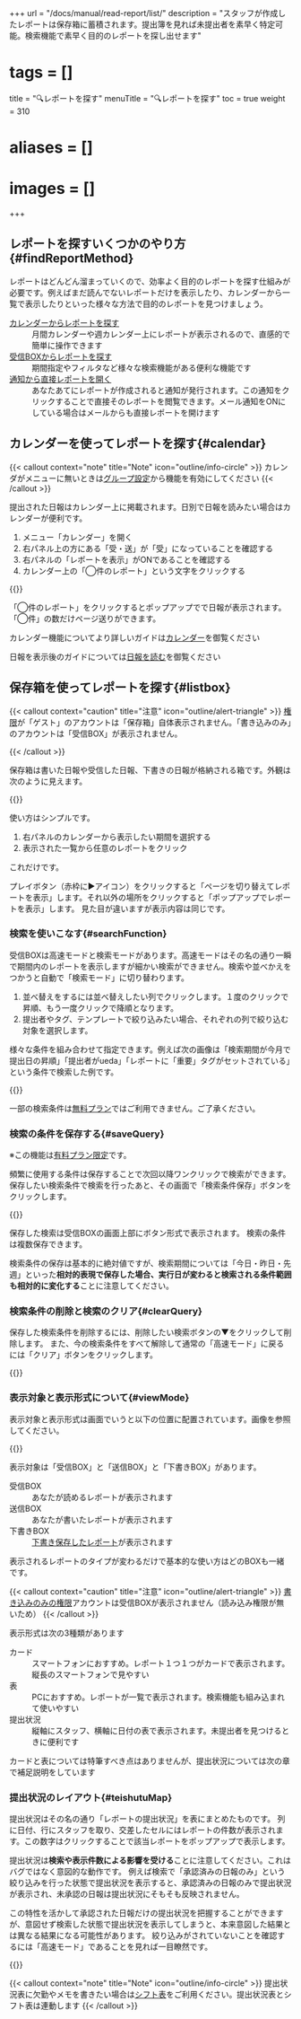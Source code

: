 +++
url = "/docs/manual/read-report/list/"
description = "スタッフが作成したレポートは保存箱に蓄積されます。提出簿を見れば未提出者を素早く特定可能。検索機能で素早く目的のレポートを探し出せます"
# tags = []
title = "🔍レポートを探す"
menuTitle = "🔍レポートを探す"
toc = true
weight = 310
# aliases = []
# images = []
+++

## レポートを探すいくつかのやり方{#findReportMethod}

レポートはどんどん溜まっていくので、効率よく目的のレポートを探す仕組みが必要です。例えばまだ読んでないレポートだけを表示したり、カレンダーから一覧で表示したりといった様々な方法で目的のレポートを見つけましょう。

<dl class="basic">
<dt><a href="#calendar">カレンダーからレポートを探す</a></dt>
<dd>月間カレンダーや週カレンダー上にレポートが表示されるので、直感的で簡単に操作できます</dd>
<dt><a href="#listbox">受信BOXからレポートを探す</a></dt>
<dd>期間指定やフィルタなど様々な検索機能がある便利な機能です</dd>
<dt><a href="/docs/manual/utils/notice/">通知から直接レポートを開く</a></dt>
<dd>あなたあてにレポートが作成されると通知が発行されます。この通知をクリックすることで直接そのレポートを閲覧できます。メール通知をONにしている場合はメールからも直接レポートを開けます</dd>
</dl>

## カレンダーを使ってレポートを探す{#calendar}

{{< callout context="note" title="Note" icon="outline/info-circle" >}}
カレンダがメニューに無いときは[グループ設定](/docs/manual/initial-setting/setting-group/#optionalFunction)から機能を有効にしてください
{{< /callout >}}

提出された日報はカレンダー上に掲載されます。日別で日報を読みたい場合はカレンダーが便利です。

1. メニュー「カレンダー」を開く
2. 右パネル上の方にある「受・送」が「受」になっていることを確認する
3. 右パネルの「レポートを表示」がONであることを確認する
4. カレンダー上の「◯件のレポート」という文字をクリックする

{{<icatch filename="read-report-calendar" msg="カレンダー画面です。レポートや予定が１枚のカレンダー上にまとめて表示されます">}}

「◯件のレポート」をクリックするとポップアップでで日報が表示されます。「◯件」の数だけページ送りができます。

カレンダー機能についてより詳しいガイドは[カレンダー](/docs/manual/calendar/_about/)を御覧ください

日報を表示後のガイドについては[日報を読む](/docs/manual/read-report/state/)を御覧ください

## 保存箱を使ってレポートを探す{#listbox}

{{< callout context="caution" title="注意" icon="outline/alert-triangle" >}}
[権限](/docs/manual/initial-setting/staff/rank/)が「ゲスト」のアカウントは「保存箱」自体表示されません。「書き込みのみ」のアカウントは「受信BOX」が表示されません。

{{< /callout >}}

保存箱は書いた日報や受信した日報、下書きの日報が格納される箱です。外観は次のように見えます。

{{<icatch filename="report-box1" msg="提出されたレポートは保存箱からアクセスできます。権限によっては保存箱にアクセスできないので注意">}}

使い方はシンプルです。

1. 右パネルのカレンダーから表示したい期間を選択する
2. 表示された一覧から任意のレポートをクリック

これだけです。

プレイボタン（赤枠に▶アイコン）をクリックすると「ページを切り替えてレポートを表示」します。それ以外の場所をクリックすると「ポップアップでレポートを表示」します。
見た目が違いますが表示内容は同じです。

### 検索を使いこなす{#searchFunction}

受信BOXは高速モードと検索モードがあります。高速モードはその名の通り一瞬で期間内のレポートを表示しますが細かい検索ができません。検索や並べかえをつかうと自動で「検索モード」に切り替わります。

1. 並べ替えをするには並べ替えしたい列でクリックします。１度のクリックで昇順、もう一度クリックで降順となります。
1. 提出者やタグ、テンプレートで絞り込みたい場合、それぞれの列で絞り込む対象を選択します。

様々な条件を組み合わせて指定できます。例えば次の画像は「検索期間が今月で提出日の昇順」「提出者がueda」「レポートに「重要」タグがセットされている」という条件で検索した例です。

{{<icatch filename="search-report"  msg="タグや提出者など様々な方法でレポートを検索できます" alice="here">}}

一部の検索条件は[無料プラン](/docs/price/free/)ではご利用できません。ご了承ください。

### 検索の条件を保存する{#saveQuery}

※この機能は[有料プラン限定](/docs/price/_about/#fee)です。

頻繁に使用する条件は保存することで次回以降ワンクリックで検索ができます。
保存したい検索条件で検索を行ったあと、その画面で「検索条件保存」ボタンをクリックします。

{{<icatch filename="save-query" msg="よく使う検索は保存すれば次回以降はワンクリックで検索できるよっ" alice="ok">}}

保存した検索は受信BOXの画面上部にボタン形式で表示されます。
検索の条件は複数保存できます。

検索条件の保存は基本的に絶対値ですが、検索期間については「今日・昨日・先週」といった**相対的表現で保存した場合、実行日が変わると検索される条件範囲も相対的に変化する**ことに注意してください。

### 検索条件の削除と検索のクリア{#clearQuery}

保存した検索条件を削除するには、削除したい検索ボタンの▼をクリックして削除します。
また、今の検索条件をすべて解除して通常の「高速モード」に戻るには「クリア」ボタンをクリックします。

{{<icatch filename="clear-query"  msg="不要になった保存検索は削除しましょう" >}}

### 表示対象と表示形式について{#viewMode}

表示対象と表示形式は画面でいうと以下の位置に配置されています。画像を参照してください。

{{<icatch filename="view-mode"  msg="スマホだと「カード」、PCだと「表」が見やすいかな？使いやすいのを選んでね" alice="please">}}

表示対象は「受信BOX」と「送信BOX」と「下書きBOX」があります。

<dl class="basic">
<dt>受信BOX</dt>
<dd>あなたが読めるレポートが表示されます</dd>
<dt>送信BOX</dt>
<dd>あなたが書いたレポートが表示されます</dd>
<dt>下書きBOX</dt>
<dd><a href="/docs/manual/write-report/draft/">下書き保存したレポート</a>が表示されます</dd>
</dl>

表示されるレポートのタイプが変わるだけで基本的な使い方はどのBOXも一緒です。

{{< callout context="caution" title="注意" icon="outline/alert-triangle" >}}
[書き込みのみの権限](/docs/manual/initial-setting/staff/rank/#others)アカウントは受信BOXが表示されません（読み込み権限が無いため）
{{< /callout >}}

表示形式は次の3種類があります

<dl class="basic">
<dt>カード</dt>
<dd>スマートフォンにおすすめ。レポート１つ１つがカードで表示されます。縦長のスマートフォンで見やすい</dd>
<dt>表</dt>
<dd>PCにおすすめ。レポートが一覧で表示されます。検索機能も組み込まれて使いやすい</dd>
<dt>提出状況</dt>
<dd>縦軸にスタッフ、横軸に日付の表で表示されます。未提出者を見つけるときに便利です</dd>
</dl>

カードと表については特筆すべき点はありませんが、提出状況については次の章で補足説明をしています

### 提出状況のレイアウト{#teishutuMap}

提出状況はその名の通り「レポートの提出状況」を表にまとめたものです。
列に日付、行にスタッフを取り、交差したセルにはレポートの件数が表示されます。この数字はクリックすることで該当レポートをポップアップで表示します。

提出状況は**検索や表示件数による影響を受ける**ことに注意してください。これはバグではなく意図的な動作です。
例えば検索で「承認済みの日報のみ」という絞り込みを行った状態で提出状況を表示すると、承認済みの日報のみで提出状況が表示され、未承認の日報は提出状況にそもそも反映されません。

この特性を活かして承認された日報だけの提出状況を把握することができますが、意図せず検索した状態で提出状況を表示してしまうと、本来意図した結果とは異なる結果になる可能性があります。
絞り込みがされていないことを確認するには「高速モード」であることを見れば一目瞭然です。

{{<icatch filename="report-map"  msg="未提出者は誰ですか？すぐ見つけられるね♫" alice="ok">}}

{{< callout context="note" title="Note" icon="outline/info-circle" >}}
提出状況表に欠勤やメモを書きたい場合は[シフト表](/docs/manual/utils/shift/)をご利用ください。提出状況表とシフト表は連動します
{{< /callout >}}
